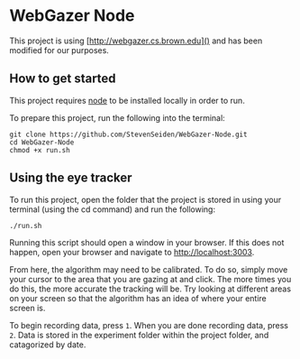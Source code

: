 # WebGazer Node
This project is using [http://webgazer.cs.brown.edu]() and has been modified for our purposes.

## How to get started
This project requires [node](https://nodejs.org/en/download/) to be installed locally in order to run.

To prepare this project, run the following into the terminal:

	git clone https://github.com/StevenSeiden/WebGazer-Node.git
	cd WebGazer-Node
	chmod +x run.sh
	
## Using the eye tracker
	
To run this project, open the folder that the project is stored in using your terminal (using the cd command) and run the following:
	
	./run.sh
	
Running this script should open a window in your browser. If this does not happen, open your browser and navigate to [http://localhost:3003](http://localhost:3003).

From here, the algorithm may need to be calibrated. To do so, simply move your cursor to the area that you are gazing at and click. The more times you do this, the more accurate the tracking will be. Try looking at different areas on your screen so that the algorithm has an idea of where your entire screen is.

To begin recording data, press `1`. When you are done recording data, press `2`. Data is stored in the experiment folder within the project folder, and catagorized by date.